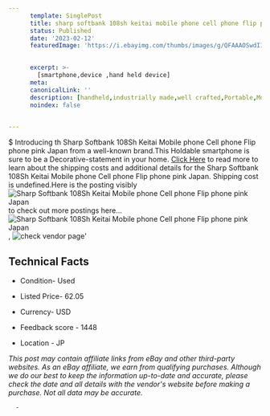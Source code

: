```yaml
---
      template: SinglePost
      title: sharp softbank 108sh keitai mobile phone cell phone flip phone pink japan
      status: Published
      date: '2023-02-12'
      featuredImage: 'https://i.ebayimg.com/thumbs/images/g/QFAAAOSwdI1jbVvU/s-l225.jpg'
       

      excerpt: >-
        [smartphone,device ,hand held device]
      meta:
      canonicalLink: ''
      description: [handheld,industrially made,well crafted,Portable,Mobile,Compact,Convenient,Lightweight,Maneuverable,Man-portable,Miniature,Carriable,Hand-held,Light,Holdable,Transportable,Mobile device,Pocket-sized,On-the-go,Wireless,Cordless,Compact size,Convenient size, smartphone,device ,hand held device]
      noindex: false
      

---
```

$
      Introducing th Sharp Softbank 108Sh Keitai Mobile phone Cell phone Flip phone pink Japan from a well-known brand.This Holdable smartphone is sure to be a Decorative-statement in your home. [Click Here](https://www.ebay.com/itm/385408380210?hash=item59bc212d32%3Ag%3AQFAAAOSwdI1jbVvU&mkevt=1&mkcid=1&mkrid=711-53200-19255-0&campid=%253CePNCampaignId%253E&customid=%253CreferenceId%253E&toolid=10049) to read more to learn about the shipping costs and additional details for the Sharp Softbank 108Sh Keitai Mobile phone Cell phone Flip phone pink Japan. Shipping cost is undefined.Here is the posting visibly ![Sharp Softbank 108Sh Keitai Mobile phone Cell phone Flip phone pink Japan](https://i.ebayimg.com/thumbs/images/g/QFAAAOSwdI1jbVvU/s-l225.jpg) to check out more postings here... ![Sharp Softbank 108Sh Keitai Mobile phone Cell phone Flip phone pink Japan](https://i.ebayimg.com/images/g/QFAAAOSwdI1jbVvU/s-l1200.jpg), ![check vendor page](https://origin-galleryplus.ebayimg.com/ws/web/385408380210_2_0_1/225x225.jpg,https://origin-galleryplus.ebayimg.com/ws/web/385408380210_3_0_1/225x225.jpg,https://origin-galleryplus.ebayimg.com/ws/web/385408380210_4_0_1/225x225.jpg,https://origin-galleryplus.ebayimg.com/ws/web/385408380210_5_0_1/225x225.jpg,https://origin-galleryplus.ebayimg.com/ws/web/385408380210_6_0_1/225x225.jpg,https://origin-galleryplus.ebayimg.com/ws/web/385408380210_7_0_1/225x225.jpg)'

      

 ## Technical Facts 



     
      

 - Condition- Used 


      

 - Listed Price- 62.05 


      

 - Currency- USD 


      

 - Feedback score - 1448 


      

 - Location - JP 


      
      

 *_This post may contain affiliate links from eBay and other third-party websites. As an eBay affiliate, we earn from qualifying purchases. Although we do our best to keep the information up-to-date and accurate, please check the date and all details with the vendor's website before making a purchase. Not all data may be accurate._*




      -
